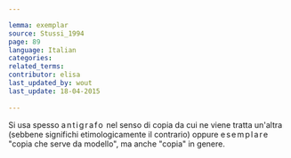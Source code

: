 ```yaml
---

lemma: exemplar
source: Stussi_1994
page: 89 
language: Italian
categories: 
related_terms: 
contributor: elisa
last_updated_by: wout
last_update: 18-04-2015
        
---
```


Si usa spesso <span style="letter-spacing:2px">antigrafo</span> nel senso di copia da cui ne viene tratta un'altra (sebbene significhi etimologicamente il contrario) oppure <span style="letter-spacing:2px">esemplare</span> "copia che serve da modello", ma anche "copia" in genere.
                        

